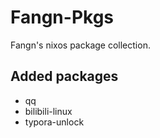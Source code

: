 # Fangn-Pkgs

Fangn's nixos package collection.



## Added packages

- qq
- bilibili-linux
- typora-unlock